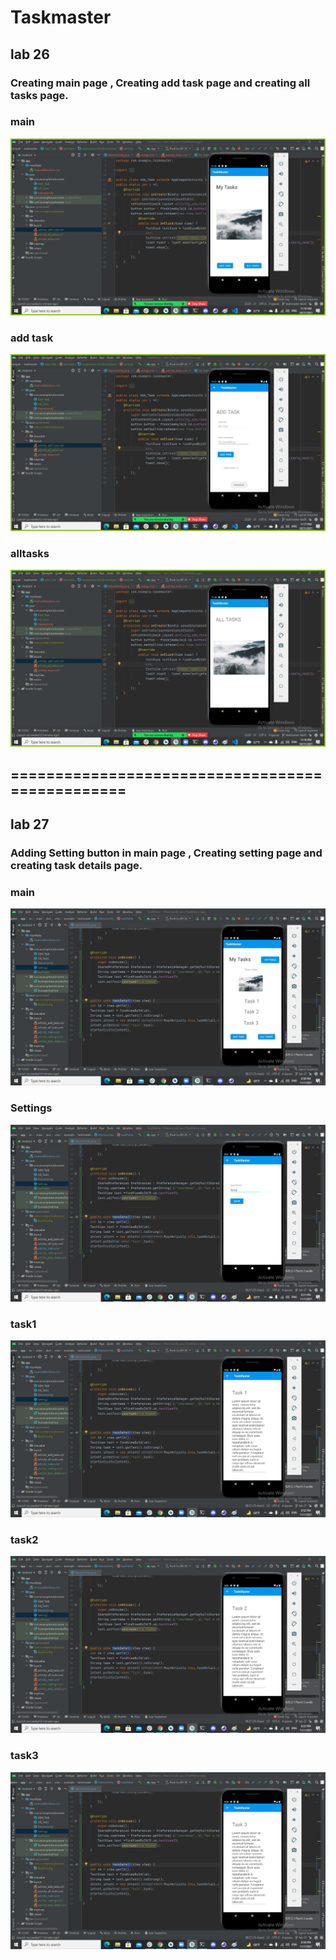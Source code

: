 # Taskmaster
## lab 26
### Creating main page , Creating add task page and creating all tasks page.
### main
![](Main.png)
### add task
![](add-task.png)
### alltasks
![](all-tasks.png)
## ================================================

## lab 27 
### Adding Setting button in main page , Creating setting page and creating task details page.
### main 
![](lab-27-main.png)
### Settings
![](lab-27-settings.png)
### task1
![](lab-27-task1.png)
### task2
![](lab-27-task2.png)
### task3
![](lab-27-task3.png)
